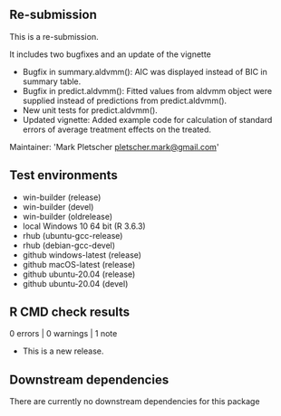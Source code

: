 ## Re-submission
This is a re-submission. 

It includes two bugfixes and an update of the vignette
* Bugfix in summary.aldvmm(): AIC was displayed instead of BIC in summary table.
* Bugfix in predict.aldvmm(): Fitted values from aldvmm object were supplied instead of predictions from predict.aldvmm().
* New unit tests for predict.aldvmm().
* Updated vignette: Added example code for calculation of standard errors of average treatment effects on the treated.

Maintainer: 'Mark Pletscher <pletscher.mark@gmail.com>'

## Test environments
* win-builder (release)
* win-builder (devel)
* win-builder (oldrelease)
* local Windows 10 64 bit (R 3.6.3)
* rhub (ubuntu-gcc-release)
* rhub (debian-gcc-devel)
* github windows-latest (release)
* github macOS-latest (release)
* github ubuntu-20.04 (release)
* github ubuntu-20.04 (devel)

## R CMD check results
0 errors | 0 warnings | 1 note

* This is a new release.

## Downstream dependencies
There are currently no downstream dependencies for this package